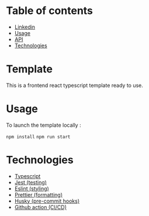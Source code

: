<!-- START doctoc generated TOC please keep comment here to allow auto update -->
<!-- DON'T EDIT THIS SECTION, INSTEAD RE-RUN doctoc TO UPDATE -->

# Table of contents

- [Linkedin](#linkedin)
- [Usage](#usage)
- [API](#api)
- [Technologies](#technologies)

<!-- END doctoc generated TOC please keep comment here to allow auto update -->

# Template

This is a frontend react typescript template ready to use.

# Usage

To launch the template locally :

`npm install`
`npm run start`

# Technologies

- [Typescript](https://www.typescriptlang.org/)
- [Jest (testing)](https://jestjs.io/)
- [Eslint (styling)](https://eslint.org/)
- [Prettier (formatting)](https://prettier.io/)
- [Husky (pre-commit hooks)](https://typicode.github.io/husky/#/)
- [Github action (CI/CD)](https://github.com/features/actions)
